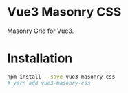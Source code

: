 # Vue3 Masonry CSS
Masonry Grid for Vue3.

# Installation

```bash
npm install --save vue3-masonry-css
# yarn add vue3-masonry-css
```
